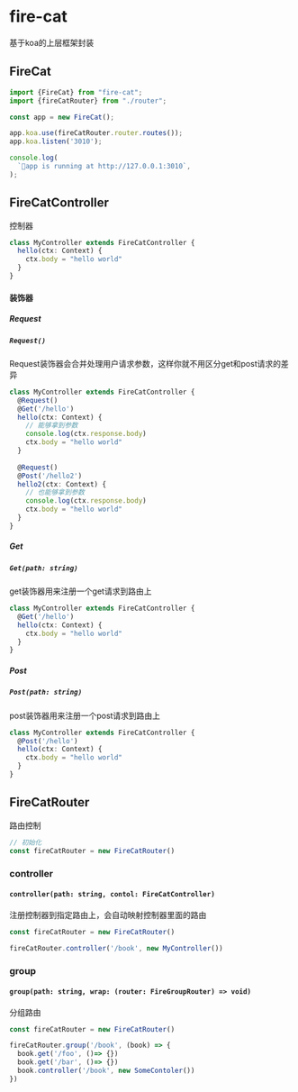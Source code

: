 # fire-cat
基于koa的上层框架封装

## FireCat
```typescript
import {FireCat} from "fire-cat";
import {fireCatRouter} from "./router";

const app = new FireCat();

app.koa.use(fireCatRouter.router.routes());
app.koa.listen('3010');

console.log(
  `🐳️app is running at http://127.0.0.1:3010`,
);
```

## FireCatController
控制器

```typescript
class MyController extends FireCatController {
  hello(ctx: Context) {
    ctx.body = "hello world"
  }
}
```

#### 装饰器

##### Request
##### `Request()`
Request装饰器会合并处理用户请求参数，这样你就不用区分get和post请求的差异
```typescript
class MyController extends FireCatController {
  @Request()
  @Get('/hello')
  hello(ctx: Context) {
    // 能够拿到参数
    console.log(ctx.response.body)
    ctx.body = "hello world"
  }
  
  @Request()
  @Post('/hello2')
  hello2(ctx: Context) {
    // 也能够拿到参数
    console.log(ctx.response.body)
    ctx.body = "hello world"
  }
}
```

##### Get
##### `Get(path: string)`
get装饰器用来注册一个get请求到路由上
```typescript
class MyController extends FireCatController {
  @Get('/hello')
  hello(ctx: Context) {
    ctx.body = "hello world"
  }
}
```

##### Post
##### `Post(path: string)`
post装饰器用来注册一个post请求到路由上
```typescript
class MyController extends FireCatController {
  @Post('/hello')
  hello(ctx: Context) {
    ctx.body = "hello world"
  }
}
```

## FireCatRouter
路由控制
```typescript
// 初始化
const fireCatRouter = new FireCatRouter()
```

### controller
#### `controller(path: string, contol: FireCatController)`
注册控制器到指定路由上，会自动映射控制器里面的路由

```typescript
const fireCatRouter = new FireCatRouter()

fireCatRouter.controller('/book', new MyController())
```

### group
#### `group(path: string, wrap: (router: FireGroupRouter) => void)`
分组路由

```typescript
const fireCatRouter = new FireCatRouter()

fireCatRouter.group('/book', (book) => {
  book.get('/foo', ()=> {})
  book.get('/bar', ()=> {})
  book.controller('/book', new SomeContoler())
})
```